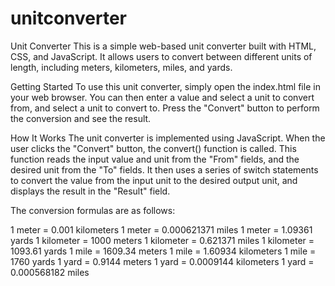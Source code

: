 # unitconverter
Unit Converter
This is a simple web-based unit converter built with HTML, CSS, and JavaScript. It allows users to convert between different units of length, including meters, kilometers, miles, and yards.

Getting Started
To use this unit converter, simply open the index.html file in your web browser. You can then enter a value and select a unit to convert from, and select a unit to convert to. Press the "Convert" button to perform the conversion and see the result.

How It Works
The unit converter is implemented using JavaScript. When the user clicks the "Convert" button, the convert() function is called. This function reads the input value and unit from the "From" fields, and the desired unit from the "To" fields. It then uses a series of switch statements to convert the value from the input unit to the desired output unit, and displays the result in the "Result" field.

The conversion formulas are as follows:

1 meter = 0.001 kilometers
1 meter = 0.000621371 miles
1 meter = 1.09361 yards
1 kilometer = 1000 meters
1 kilometer = 0.621371 miles
1 kilometer = 1093.61 yards
1 mile = 1609.34 meters
1 mile = 1.60934 kilometers
1 mile = 1760 yards
1 yard = 0.9144 meters
1 yard = 0.0009144 kilometers
1 yard = 0.000568182 miles
